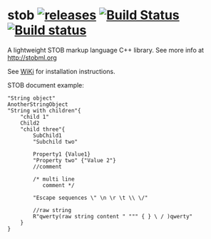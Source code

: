 # stob [![releases](https://img.shields.io/github/tag/igagis/stob.svg)](https://github.com/igagis/stob/releases) [![Build Status](https://travis-ci.org/igagis/stob.svg?branch=master)](https://travis-ci.org/igagis/stob) [![Build status](https://ci.appveyor.com/api/projects/status/owv6srivorp08lxu/branch/master?svg=true)](https://ci.appveyor.com/project/igagis/stob/branch/master)



A lightweight STOB markup language C++ library. See more info at http://stobml.org

See [WiKi](wiki/HomePage.md) for installation instructions.

STOB document example:
```
"String object"
AnotherStringObject
"String with children"{
	"child 1"
	Child2
	"child three"{
		SubChild1
		"Subchild two"

		Property1 {Value1}
		"Property two" {"Value 2"}
		//comment

		/* multi line
		   comment */

		"Escape sequences \" \n \r \t \\ \/"
		
		//raw string
		R"qwerty(raw string content " """ { } \ / )qwerty"
	}
}
```
